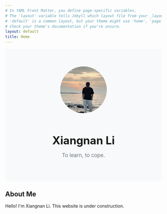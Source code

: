 ```yaml
---
# In YAML Front Matter, you define page-specific variables.
# The 'layout' variable tells Jekyll which layout file from your _layouts folder to use.
# 'default' is a common layout, but your theme might use 'home', 'page', or another name.
# Check your theme's documentation if you're unsure.
layout: default
title: Home
---
```


<div class="hero" style="text-align: center; padding: 4em 1em; background-color: #f8f9fa;">
  <img src="./assets/img/xiangnanli01.jpg" alt="A photo of Xiangnan Li" style="border-radius: 50%; width: 150px; height: 150px; object-fit: cover; margin-bottom: 1em;">
  <h1 style="font-size: 2.5em; margin-bottom: 0.2em;">Xiangnan Li</h1>
  <p style="font-size: 1.2em; color: #6c757d;">To learn, to cope.</p>
  <!-- <p>
    <a href="[Your LinkedIn URL]" style="margin: 0 10px;">LinkedIn</a> |
    <a href="[Your GitHub URL]" style="margin: 0 10px;">GitHub</a> |
    <a href="[Your Twitter/X URL]" style="margin: 0 10px;">Twitter</a>
  </p> -->
</div>

## About Me
Hello! I'm Xiangnan Li. This website is under construction.